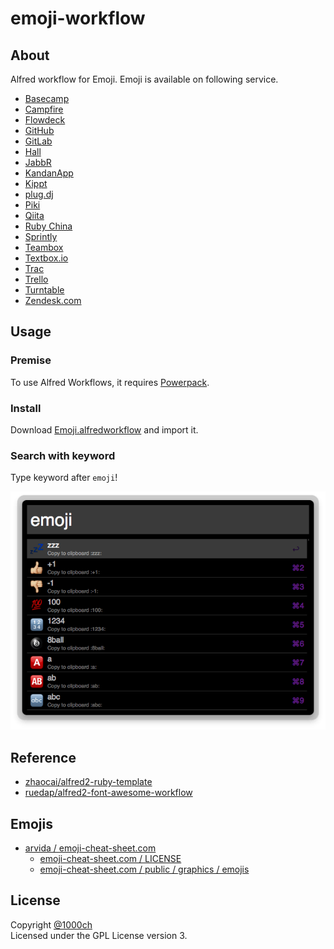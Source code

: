 # emoji-workflow

## About

Alfred workflow for Emoji.
Emoji is available on following service.

- [Basecamp](https://basecamp.com/)
- [Campfire](https://campfirenow.com/)
- [Flowdeck](https://www.flowdock.com/)
- [GitHub](https://github.com/)
- [GitLab](http://gitlab.org/)
- [Hall](https://hall.com/)
- [JabbR](http://about.jabbr.net/)
- [KandanApp](http://kandanapp.com/)
- [Kippt](https://kippt.com/)
- [plug.dj](http://plug.dj/)
- [Piki](http://piki.fm/)
- [Qiita](http://qiita.com/)
- [Ruby China](http://ruby-china.org/)
- [Sprintly](https://sprint.ly/)
- [Teambox](http://teambox.com/)
- [Textbox.io](https://textbox.io/)
- [Trac](http://trac-hacks.org/wiki/TracEmojiPlugin)
- [Trello](https://trello.com/)
- [Turntable](http://turntable.fm/)
- [Zendesk.com](http://www.zendesk.com/)

## Usage

### Premise

To use Alfred Workflows, it requires [Powerpack](http://www.alfredapp.com/powerpack/).

### Install

Download [Emoji.alfredworkflow](https://github.com/1000ch/emoji-workflow/raw/master/Emoji.alfredworkflow) and import it.

### Search with keyword

Type keyword after `emoji`!

![](/screenshot/emoji.png)

## Reference

- [zhaocai/alfred2-ruby-template](https://github.com/zhaocai/alfred2-ruby-template/)
- [ruedap/alfred2-font-awesome-workflow](https://github.com/ruedap/alfred2-font-awesome-workflow/)

## Emojis

- [arvida / emoji-cheat-sheet.com](https://github.com/arvida/emoji-cheat-sheet.com)
    - [emoji-cheat-sheet.com / LICENSE](https://github.com/arvida/emoji-cheat-sheet.com/blob/master/LICENSE)
    - [emoji-cheat-sheet.com / public / graphics / emojis](https://github.com/arvida/emoji-cheat-sheet.com/tree/master/public/graphics/emojis)

## License

Copyright [@1000ch](http://twitter.com/1000ch)  
Licensed under the GPL License version 3.  
